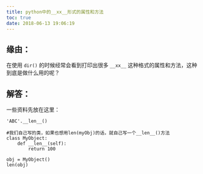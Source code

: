 ```yaml
---
title: python中的__xx__形式的属性和方法
toc: true
date: 2018-06-13 19:06:19
---
```

## 缘由：


在使用 `dir()` 的时候经常会看到打印出很多 `__xx__` 这种格式的属性和方法，这种到底是做什么用的呢？


## 解答：




一些资料先放在这里：


    'ABC'.__len__()

    #我们自己写的类，如果也想用len(myObj)的话，就自己写一个__len__()方法
    class MyObject:
        def __len__(self):
            return 100

    obj = MyObject()
    len(obj)
